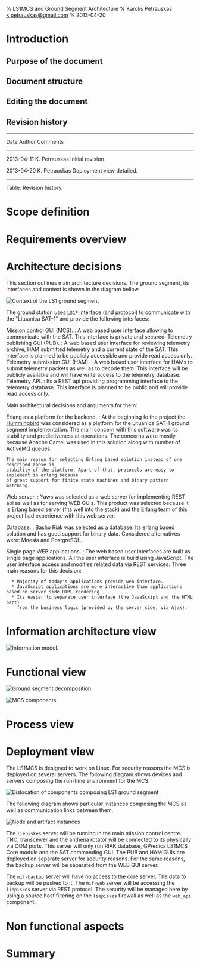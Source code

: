 % LS1MCS and Ground Segment Architecture
% Karolis Petrauskas <k.petrauskas@gmail.com>
% 2013-04-20

Introduction
============

Purpose of the document
-----------------------

Document structure
------------------

Editing the document
--------------------

Revision history
----------------

-------------------------------------------------------------------------------------
Date         Author              Comments
------------ ------------------- ----------------------------------------------------
2013-04-11   K. Petrauskas       Initial revision

2013-04-20   K. Petrauskas       Deployment view detailed.

-------------------------------------------------------------------------------------
Table: Revision history.


Scope definition
================

Requirements overview
=====================

Architecture decisions
======================

This section outlines main architecture decisions.
The ground segment, its interfaces and context is shown in the diagram bellow.

![Context of the LS1 ground segment](uml/Component_Diagram__GroundSegment__Ground_segment_-_context.png)

The ground station uses `LS1P` interface (and protocol) to communicate with the "Lituanica SAT-1" and
provide the following interfaces:

Mission control GUI (MCS).
:   A web based user interface allowing to communicate with the SAT. This interface is private and secured.
Telemetry publishing GUI (PUB).
:   A web based user interface for reviewing telemetry archive,
    HAM submitted telemetry and a current state of the SAT.
    This interface is planned to be publicly accessible and provide read access only.
Telemetry submission GUI (HAM).
:   A web based user interface for HAMs to submit telemetry packets as well as to decode them.
    This interface will be publicly available and will have write access to the telemetry database.
Telemetry API.
:   Its a REST api providing programming interface to the telemetry database.
    This interface is planned to be public and will provide read access only.


Main architectural decisions and arguments for them:

Erlang as a platform for the backend.
:   At the beginning fo the project the [Hummingbird](http://www.hbird.de/) was considered as
    a platform for the Lituanica SAT-1 ground segment implementation. The main concern with
    this software was its stability and predictiveness at operations. The concerns were mostly
    because Apache Camel was used in this solution along with number of ActiveMQ queues.

    The main reason for selecting Erlang based solution instead of one described above is
    stability of the platform. Apart of that, protocols are easy to implement in erlang because
    of great support for finite state machines and binary pattern matching.

Web server.
:   Yaws was selected as a web server for implementing REST api as well as for serving WEB GUIs.
    This product was selected because it is Erlang based server (fits well into the stack) and
    the Erlang team of this project had experience with this web server.

Database.
:   Basho Riak was selected as a database. Its erlang based solution and has good support for binary data.
    Considered alternatives were: Mnesia and PostgreSQL.

Single page WEB applications.
:   The web based user interfaces are built as single page applications.
    All the user interface is build using JavaScript.
    The user interface access and modifies related data via REST services.
    Three main reasons for this decision:

      * Majority of today's applications provide web interface.
      * JavaScript applications are more interactive than applications based on server side HTML rendering.
      * Its easier to separate user interface (the JavaScript and the HTML part)
        from the business logic (provided by the server side, via Ajax).



Information architecture view
=============================

![Information model.](uml/Class_Diagram__DataModel__Data_model.png)


Functional view
===============


![Ground segment decomposition.](uml/Composite_Structure_Diagram__Ground_segment__Ground_station_-_structure.png)


![MCS components.](uml/Component_Diagram__LS1MCS__LS1MCS_-_components.png)



Process view
============

Deployment view
===============

The LS1MCS is designed to work on Linux. For security reasons the MCS is deployed on several servers.
The following diagram shows devices and servers composing the run-time environment for the MCS.

![Dislocation of components composing LS1 ground segment](uml/Deployment_Diagram__Deloyment__Ground_segment_-_deployment.png)

The following diagram shows particular instances composing the MCS as well as communication links between them.

![Node and artifact instances](uml/Deployment_Diagram__Deloyment__Ground_segment_-_instances.png)

The `liepiskes` server will be running in the main mission control centre.
TNC, transceiver and the anthena rotator will be connected to its physically via COM ports.
This server will only run RIAK database, GPredics LS1MCS Core module and the SAT commanding GUI.
The PUB and HAM GUIs are deployed on separate server for security reasons.
For the same reasons, the backup server will be separated from the WEB GUI server.

The `mif-backup` server will have no access to the core server. The data to backup will be pushed to it.
The `mif-web` server will be accessing the `liepiskes` server via REST protocol. The security will be
managed here by using a source host filtering on the `liepiskes` firewall as well as the `web_api` component.


Non functional aspects
======================

Summary
=======


